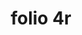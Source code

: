 ---
layout: edition
title: folio 4r
manuscript: Turin, Biblioteca Nazionale, MS N.III.19
sigla: T
iip: t004r.tif
milestone: 7
---